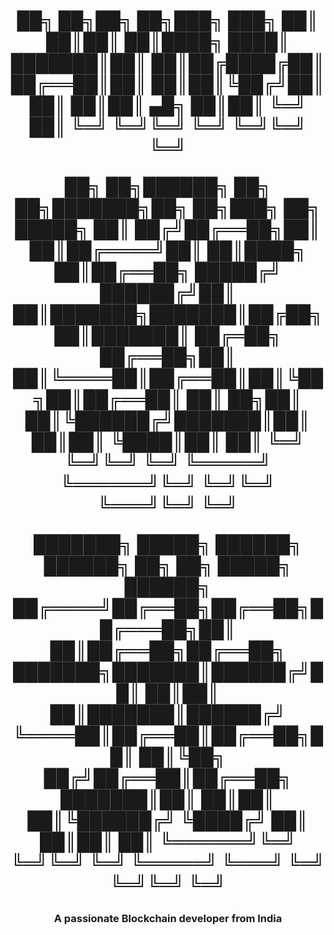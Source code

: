 <h1 align="center">██╗  ██╗██╗           ██╗███╗   ███╗                       
██║  ██║██║           ██║████╗ ████║                       
███████║██║           ██║██╔████╔██║                       
██╔══██║██║           ██║██║╚██╔╝██║                       
██║  ██║██║    ▄█╗    ██║██║ ╚═╝ ██║                       
╚═╝  ╚═╝╚═╝    ╚═╝    ╚═╝╚═╝     ╚═╝                       
                                                           
██╗  ██╗██████╗ ██╗   ██╗███████╗██╗  ██╗███╗   ██╗ █████╗ 
██║ ██╔╝██╔══██╗██║   ██║██╔════╝██║  ██║████╗  ██║██╔══██╗
█████╔╝ ██████╔╝██║   ██║███████╗███████║██╔██╗ ██║███████║
██╔═██╗ ██╔══██╗██║   ██║╚════██║██╔══██║██║╚██╗██║██╔══██║
██║  ██╗██║  ██║╚██████╔╝███████║██║  ██║██║ ╚████║██║  ██║
╚═╝  ╚═╝╚═╝  ╚═╝ ╚═════╝ ╚══════╝╚═╝  ╚═╝╚═╝  ╚═══╝╚═╝  ╚═╝
                                                           
███████╗ █████╗ ██████╗  ██████╗ ██╗   ██╗ █████╗ ██████╗  
██╔════╝██╔══██╗██╔══██╗██╔═══██╗██║   ██║██╔══██╗██╔══██╗ 
███████╗███████║██████╔╝██║   ██║██║   ██║███████║██████╔╝ 
╚════██║██╔══██║██╔══██╗██║   ██║╚██╗ ██╔╝██╔══██║██╔══██╗ 
███████║██║  ██║██║  ██║╚██████╔╝ ╚████╔╝ ██║  ██║██║  ██║ 
╚══════╝╚═╝  ╚═╝╚═╝  ╚═╝ ╚═════╝   ╚═══╝  ╚═╝  ╚═╝╚═╝  ╚═╝ </h1>
<h3 align="center">A passionate Blockchain developer from India</h3>



